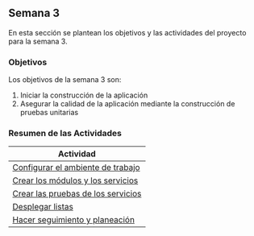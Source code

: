 ## Semana 3

En esta sección se plantean los objetivos y las actividades del proyecto para la semana 3.

### Objetivos

Los objetivos de la semana 3 son:

1. Iniciar la construcción de la aplicación
2. Asegurar la calidad de la aplicación mediante la construcción de pruebas unitarias

### Resumen de las Actividades

| Actividad                                           |
| --------------------------------------------------- |
| [Configurar el ambiente de trabajo ](s3_configurar) |
| [Crear los módulos y los servicios](s3_modulos)     |
| [Crear las pruebas de los servicios](s3_probar)     |
| [Desplegar listas](s3_desplegar)                    |
| [Hacer seguimiento y planeación ](s3_syp)           |
